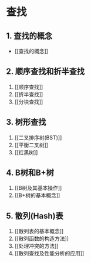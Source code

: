 # 查找

## 1. 查找的概念

- [[查找的概念]]

## 2. 顺序查找和折半查找

1. [[顺序查找]]
2. [[折半查找]]
3. [[分块查找]]

## 3. 树形查找

1. [[二叉排序树(BST)]]
2. [[平衡二叉树]]
3. [[红黑树]]

## 4. B树和B+树

1. [[B树及其基本操作]]
2. [[B+树的基本概念]]

## 5. 散列(Hash)表

1. [[散列表的基本概念]]
2. [[散列函数的构造方法]]
3. [[处理冲突的方法]]
4. [[散列查找及性能分析的应用]]
